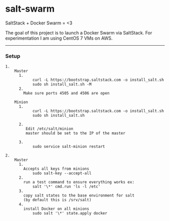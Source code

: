 # salt-swarm
SaltStack + Docker Swarm = &lt;3

The goal of this project is to launch a Docker Swarm via SaltStack.
For experimentation I am using CentOS 7 VMs on AWS.


---------------------------------------


### Setup ###

    1.
        Master
          1.
                curl -L https://bootstrap.saltstack.com -o install_salt.sh
                sudo sh install_salt.sh -M
          2.
            Make sure ports 4505 and 4506 are open

        Minion
          1.
                curl -L https://bootstrap.saltstack.com -o install_salt.sh
                sudo sh install_salt.sh

          2.
             Edit /etc/salt/minion
             master should be set to the IP of the master

          3.
                sudo service salt-minion restart

    2.
        Master
          1.
            Accepts all keys from minions
                sudo salt-key --accept-all
          2.
            run a test command to ensure everything works ex:
                salt '\*' cmd.run 'ls -l /etc'
          3.
            copy salt states to the base environment for salt
            (by default this is /srv/salt)
          4.
            install Docker on all minions
                sudo salt '\*' state.apply docker
